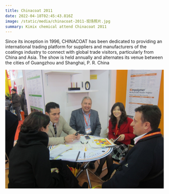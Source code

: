 ```yaml
---
title: Chinacoat 2011
date: 2022-04-18T02:45:43.816Z
image: /static/media/chinacoat-2011-现场照片.jpg
summary: Kimix chemical attend Chinacoat 2011
---
```

Since its inception in 1996, CHINACOAT has been dedicated to providing an international trading platform for suppliers and manufacturers of the coatings industry to connect with global trade visitors, particularly from China and Asia. The show is held annually and alternates its venue between the cities of Guangzhou and Shanghai, P. R. China

![](chinacoat-2011-客户接待.jpg)